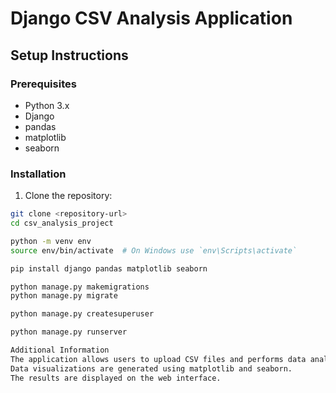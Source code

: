 # Django CSV Analysis Application

## Setup Instructions

### Prerequisites
- Python 3.x
- Django
- pandas
- matplotlib
- seaborn

### Installation

1. Clone the repository:
```bash
git clone <repository-url>
cd csv_analysis_project

python -m venv env
source env/bin/activate  # On Windows use `env\Scripts\activate`

pip install django pandas matplotlib seaborn

python manage.py makemigrations
python manage.py migrate

python manage.py createsuperuser

python manage.py runserver

Additional Information
The application allows users to upload CSV files and performs data analysis using pandas and numpy.
Data visualizations are generated using matplotlib and seaborn.
The results are displayed on the web interface.